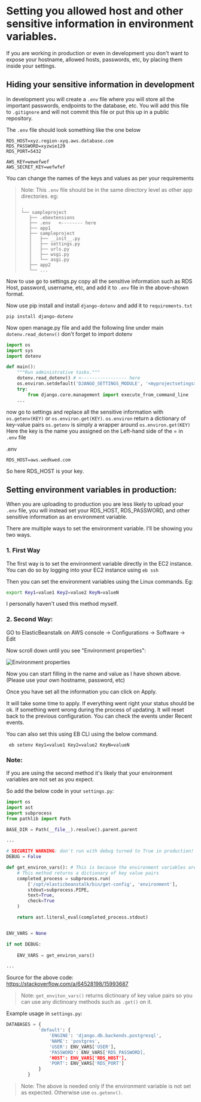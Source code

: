 # Setting you allowed host and other sensitive information in environment variables.

If you are working in production or even in development you don't want to expose your hostname, allowed hosts, passwords, etc, by placing them inside your settings.

## Hiding your sensitive information in development

In development you will create a `.env` file where you will store all the important passwords, endpoints to the database, etc. You will add this file to `.gitignore` and will not commit this file or put this up in a public repository.

The `.env` file should look something like the one below
```
RDS_HOST=xyz.region-xyq.aws.database.com
RDS_PASSWORD=xyzwie129
RDS_PORT=5432

AWS_KEY=wewefwef
AWS_SECRET_KEY=wefwfef
```
You can change the names of the keys and values as per your requirements

> Note: This `.env` file should be in the same directory level as other app directories.
eg:
>```
>.
>└── sampleproject
>    ├── .ebextensions
>    ├── .env   <-------- here
>    ├── app1
>    ├── sampleproject
>    │   ├── __init__.py
>    │   ├── settings.py
>    │   ├── urls.py
>    │   ├── wsgi.py
>    │   └── asgi.py
>    ├── app2
>    └── ...
>```

Now to use go to settings.py copy all the sensitive information such as RDS Host, password, username, etc, and add it to `.env` file in the above-shown format.

Now use pip install and install `django-dotenv` and add it to `requirements.txt`
```
pip install django-dotenv
```

Now open manage.py file and add the following line under main `dotenv.read_dotenv()` don't forget to import dotenv

```python
import os
import sys
import dotenv

def main():
    """Run administrative tasks."""
    dotenv.read_dotenv() # <----------------- here
    os.environ.setdefault('DJANGO_SETTINGS_MODULE', '<myprojectsetings>.settings')
    try:
        from django.core.management import execute_from_command_line
    ...
```

now go to settings and replace all the sensitive information with `os.getenv(KEY)` or `os.environ.get(KEY)`. `os.environ` return a dictionary of key-value pairs `os.getenv` is simply a wrapper around `os.environ.get(KEY)`  Here the key is the name you assigned on the Left-hand side of the = in `.env` file

.env
```
RDS_HOST=aws.wedkwed.com
```
So here RDS_HOST is your key.

## Setting environment variables in production:

When you are uploading to production you are less likely to upload your `.env` file, you will instead set your RDS_HOST, RDS_PASSWORD, and other sensitive information as an environment variable. 

There are multiple ways to set the environment variable. I'll be showing you two ways.

### 1. First Way

The first way is to set the environment variable directly in the EC2 instance. 
You can do so by logging into your EC2 instance using `eb ssh`

Then you can set the environment variables using the Linux commands.
Eg:
```sh
export Key1=value1 Key2=value2 KeyN=valueN
```

I personally haven't used this method myself.

### 2. Second Way:

GO to ElasticBeanstalk on AWS console -> Configurations -> Software -> Edit

Now scroll down until you see "Environment properties":

![Environment properties](https://github.com/PaulleDemon/AWS-deployment/blob/master/images/environment-properties.jpg)

Now you can start filling in the name and value as I have shown above. (Please use your own hostname, password, etc)

Once you have set all the information you can click on Apply.

It will take some time to apply. If everything went right your status should be ok. If something went wrong during the process of updating. It will reset back to the previous configuration. You can check the events under Recent events.


You can also set this using EB CLI using the below command.
```
 eb setenv Key1=value1 Key2=value2 KeyN=valueN
```
### Note:

If you are using the second method it's likely that your environment variables are not set as you expect.

So add the below code in your `settings.py`:

```python
import os
import ast
import subprocess
from pathlib import Path

BASE_DIR = Path(__file__).resolve().parent.parent

...

# SECURITY WARNING: don't run with debug turned to True in production!
DEBUG = False

def get_environ_vars(): # This is because the environment variables are set in this path in elasticbeanstalk
    # This method returns a dictionary of key value pairs
    completed_process = subprocess.run(
        ['/opt/elasticbeanstalk/bin/get-config', 'environment'],
        stdout=subprocess.PIPE,
        text=True,
        check=True
    )

    return ast.literal_eval(completed_process.stdout)


ENV_VARS = None

if not DEBUG:
    
    ENV_VARS = get_environ_vars()

...
```
Source for the above code: https://stackoverflow.com/a/64528198/15993687

> Note: `get_enviton_vars()` returns dictinoary of key value pairs so you can use any dictinoary methods such as `.get()` on it.

Example usage in `settings.py`:

```python
DATABASES = {
            'default': {
                'ENGINE': 'django.db.backends.postgresql',
                'NAME': 'postgres',
                'USER': ENV_VARS['USER'],
                'PASSWORD': ENV_VARS['RDS_PASSWORD],
                'HOST': ENV_VARS['RDS_HOST'],
                'PORT': ENV_VARS['RDS_PORT']
            }
        }
```

> Note: The above is needed only if the environment variable is not set as expected. Otherwise use `os.getenv()`.
